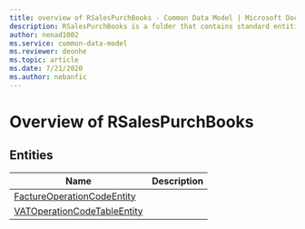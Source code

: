 ```yaml
---
title: overview of RSalesPurchBooks - Common Data Model | Microsoft Docs
description: RSalesPurchBooks is a folder that contains standard entities related to the Common Data Model.
author: nenad1002
ms.service: common-data-model
ms.reviewer: deonhe
ms.topic: article
ms.date: 7/21/2020
ms.author: nebanfic
---
```


# Overview of RSalesPurchBooks


## Entities

|Name|Description|
|---|---|
|[FactureOperationCodeEntity](FactureOperationCodeEntity.md)||
|[VATOperationCodeTableEntity](VATOperationCodeTableEntity.md)||
